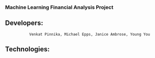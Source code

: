 ### Machine Learning Financial Analysis Project

## Developers: 
               Venkat Pinnika, Michael Epps, Janice Ambrose, Young You

## Technologies: 

